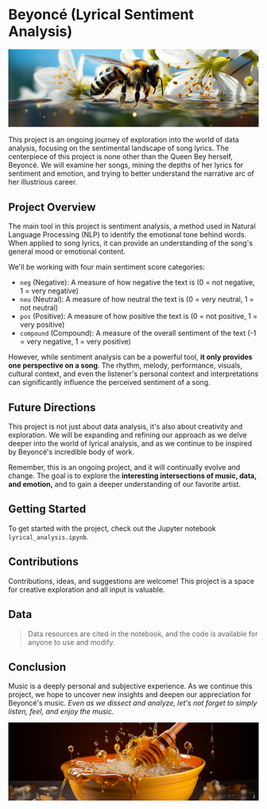 # Beyoncé (Lyrical Sentiment Analysis)

![Beyonce behive](./images/cover.png)

This project is an ongoing journey of exploration into the world of data analysis, focusing on the sentimental landscape of song lyrics. The centerpiece of this project is none other than the Queen Bey herself, Beyoncé. We will examine her songs, mining the depths of her lyrics for sentiment and emotion, and trying to better understand the narrative arc of her illustrious career.

## Project Overview

The main tool in this project is sentiment analysis, a method used in Natural Language Processing (NLP) to identify the emotional tone behind words. When applied to song lyrics, it can provide an understanding of the song's general mood or emotional content.

We'll be working with four main sentiment score categories:

- `neg` (Negative): A measure of how negative the text is (0 = not negative, 1 = very negative)
- `neu` (Neutral): A measure of how neutral the text is (0 = very neutral, 1 = not neutral)
- `pos` (Positive): A measure of how positive the text is (0 = not positive, 1 = very positive)
- `compound` (Compound): A measure of the overall sentiment of the text (-1 = very negative, 1 = very positive)

However, while sentiment analysis can be a powerful tool, **it only provides one perspective on a song**. The rhythm, melody, performance, visuals, cultural context, and even the listener's personal context and interpretations can significantly influence the perceived sentiment of a song.

## Future Directions

This project is not just about data analysis, it's also about creativity and exploration. We will be expanding and refining our approach as we delve deeper into the world of lyrical analysis, and as we continue to be inspired by Beyoncé's incredible body of work.

Remember, this is an ongoing project, and it will continually evolve and change. The goal is to explore the **interesting intersections of music, data, and emotion,** and to gain a deeper understanding of our favorite artist.

## Getting Started

To get started with the project, check out the Jupyter notebook `lyrical_analysis.ipynb`.

## Contributions

Contributions, ideas, and suggestions are welcome! This project is a space for creative exploration and all input is valuable.

## Data

> Data resources are cited in the notebook, and the code is available for anyone to use and modify.

## Conclusion

Music is a deeply personal and subjective experience. As we continue this project, we hope to uncover new insights and deepen our appreciation for Beyoncé's music. *Even as we dissect and analyze, let's not forget to simply listen, feel, and enjoy the music.*

![Honeypot](./images/back.png)
